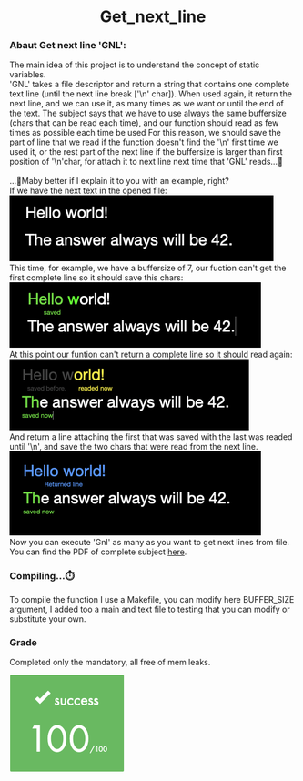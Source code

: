 <!DOCTYPE html>
<html>
<head>
    <h1 align="center"> Get_next_line</h1>
</head>
<body>
    <h3>Abaut Get next line 'GNL':</h3>
    <p>
        The main idea of ​​this project is to understand the concept of static variables.<br>
        'GNL' takes a file descriptor and return a string that contains one complete text line (until the next line break ['\n' char]). When used again, it return the next line, and we can use it, as many times as we want or until the end of the text. The subject says that we have to use always the same buffersize (chars that can be read each time), and our function should read as few times as possible each time be used For this reason, we should save the part of line that we read if the function doesn't find the '\n' first time we used it, or the rest part of the next line if the buffersize is larger than first position of '\n'char, for attach it to next line next time that 'GNL' reads...🤯<br><br>
        ...🤔Maby better if I explain it to you with an example, right?<br>
        If we have the next text in the opened file:<br>
        <img src=".readmedata/1st_img.png"><br>
        This time, for example, we have a buffersize of 7, our fuction can't get the first complete line so it should save this chars:<br>
        <img src=".readmedata/2nd_img.png"><br>
        At this point our funtion can't return a complete line so it should read again:<br>
        <img src=".readmedata/3th_img.png"><br>
        And return a line attaching the first that was saved with the last was readed until '\n', and save the two chars that were read from the next line.<br>
        <img src=".readmedata/4th_img.png"><br>
        Now you can execute 'Gnl' as many as you want to get next lines from file.<br>
        You can find the PDF of complete subject <a href="https://github.com/Develoi89/Get_next_line_42/blob/master/.readmedata/en.subject.pdf" target="blank" >here</a>.<br>
    </p>
    <h3>Compiling...⏱️</h3>
    <p>
        To compile the function I use a Makefile, you can modify here BUFFER_SIZE argument, I added too a main and text file to testing that you can modify or substitute your own. 
    </p>
    <h3>Grade</h3>
    <p>
        Completed only the mandatory, all free of mem leaks.
    </p>
    <img src=".readmedata/grade.png">
</body>
</html>